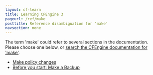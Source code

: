```yaml
---
layout: cf-learn
title: Learning CFEngine 3
pageurl: /ref/make
posttitle: Reference disambiguation for 'make'
navsection: none
---
```


The term 'make' could refer to several sections in the documentation. Please choose one below, or
[search the CFEngine documentation for 'make'](http://cfengine.com/docs/3.5/search.html?q=make).

- [Make policy changes](http://cfengine.com/docs/3.5/getting-started-tutorials-distributing-files-from-a-central-location.html#make-policy-changes)
- [Before you start: Make a Backup](http://cfengine.com/docs/3.5/getting-started-upgrade.html#before-you-start-make-a-backup)
